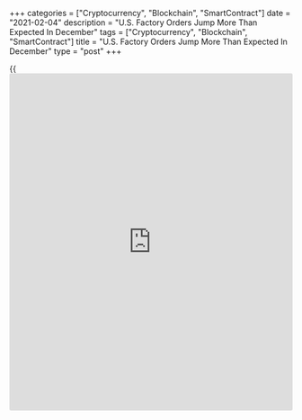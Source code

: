 +++
categories = ["Cryptocurrency", "Blockchain", "SmartContract"]
date = "2021-02-04"
description = "U.S. Factory Orders Jump More Than Expected In December"
tags = ["Cryptocurrency", "Blockchain", "SmartContract"]
title = "U.S. Factory Orders Jump More Than Expected In December"
type = "post"
+++

{{<iframe id="large-banner" src="https://www.bounty.group/#slide=16.0" width="100%" height="600" scrolling="no" style="border: 0px solid rgb(216, 221, 230); border-radius: 3px;">}}

New orders for U.S. manufactured goods showed another significant
increase in the month of December, according to a report released by the
Commerce Department on Thursday.

The report said factory orders jumped by 1.1 percent in December after
surging up by 1.3 percent for three consecutive months. Economists had
expected factory orders to climb by 0.7 percent.

The bigger than expected increase in factory orders came as orders for
non-durable goods spiked by 1.7 percent, while orders for durable goods
rose by an upwardly revised 0.5 percent.

Shipments of manufactured goods also shot up by 1.7 percent in December
following a 0.8 percent increase in November.

The Commerce Department said inventories of manufactured goods also rose
by 0.3 percent in December after climbing by 0.8 percent in the previous
month.

With shipments rising by more than inventories, the inventories-to-
shipments ratio dropped to 1.39 in December from 1.41 in November.

For comments and feedback [contact](https://www.playgroundfx.com/contact/): editorial@rtt[news](https://www.letsplayfx.com/blog/forex-news-website/).com

[Economic News][1]

 **What parts of the world are seeing the best (and worst) economic
performances lately? Click[here][2] to check out our [Econ Scorecard][2]
and find out! See up-to-the-moment [ranking](https://www.playgroundfx.com/blog/crypto-exchange-ranking/)s for the best and worst
performers in [GDP][2], [unemployment rate][3], [inflation][4] and much
more.**

   1. www.rtt[news](https://www.letsplayfx.com/blog/forex-news-website/).com/Content/EconomicNews.aspx
   2. www.rtt[news](https://www.letsplayfx.com/blog/forex-news-website/).com/economic-scorecard/world-rank/GDP/highest-performance.aspx
   3. www.rtt[news](https://www.letsplayfx.com/blog/forex-news-website/).com/economic-scorecard/world-rank/unemployment-rate/lowest-performance.aspx
   4. www.rtt[news](https://www.letsplayfx.com/blog/forex-news-website/).com/economic-scorecard/world-rank/CPI/highest-performance.aspx